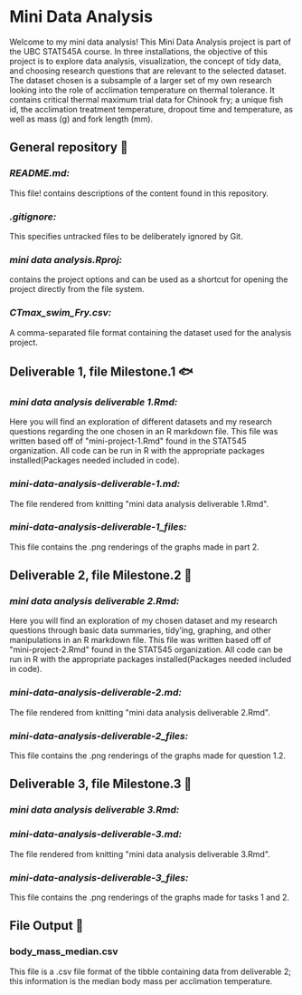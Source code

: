 # **Mini Data Analysis** 

Welcome to my mini data analysis!
This Mini Data Analysis project is part of the UBC STAT545A course. In three installations, the objective of this project is to explore data analysis, visualization, the concept of tidy data, and choosing research questions that are relevant to the selected dataset. The dataset chosen is a subsample of a larger set of my own research looking into the role of acclimation temperature on thermal tolerance. It contains critical thermal maximum trial data for Chinook fry; a unique fish id, the acclimation treatment temperature, dropout time and temperature, as well as mass (g) and fork length (mm).

## General repository 🌊

### *README.md:*

This file! contains descriptions of the content found in this repository.


### *.gitignore:*

This specifies untracked files to be deliberately ignored by Git.


### *mini data analysis.Rproj:*

contains the project options and can be used as a shortcut for opening the project directly from the file system.

### *CTmax_swim_Fry.csv:*

A comma-separated file format containing the dataset used for the analysis project.

## Deliverable 1, file Milestone.1 :fish:

### *mini data analysis deliverable 1.Rmd:*

Here you will find an exploration of different datasets and my research questions regarding the one chosen in an R markdown file. This file was written based off of "mini-project-1.Rmd" found in the STAT545 organization.
All code can be run in R with the appropriate packages installed(Packages needed included in code).


### *mini-data-analysis-deliverable-1.md:*

The file rendered from knitting "mini data analysis deliverable 1.Rmd".


### *mini-data-analysis-deliverable-1_files:*

This file contains the .png renderings of the graphs made in part 2. 

## Deliverable 2, file Milestone.2 🐠

### *mini data analysis deliverable 2.Rmd:*

Here you will find an exploration of my chosen dataset and my research questions through basic data summaries, tidy’ing, graphing, and other manipulations in an R markdown file. This file was written based off of "mini-project-2.Rmd" found in the STAT545 organization.
All code can be run in R with the appropriate packages installed(Packages needed included in code).

### *mini-data-analysis-deliverable-2.md:*

The file rendered from knitting "mini data analysis deliverable 2.Rmd".

### *mini-data-analysis-deliverable-2_files:*

This file contains the .png renderings of the graphs made for question 1.2.

## Deliverable 3, file Milestone.3 🦈

### *mini data analysis deliverable 3.Rmd:*

### *mini-data-analysis-deliverable-3.md:*

The file rendered from knitting "mini data analysis deliverable 3.Rmd".

### *mini-data-analysis-deliverable-3_files:*

This file contains the .png renderings of the graphs made for tasks 1 and 2.


## File Output 🐡

### body_mass_median.csv

This file is a .csv file format of the tibble containing data from deliverable 2; this information is the median body mass per acclimation temperature.
